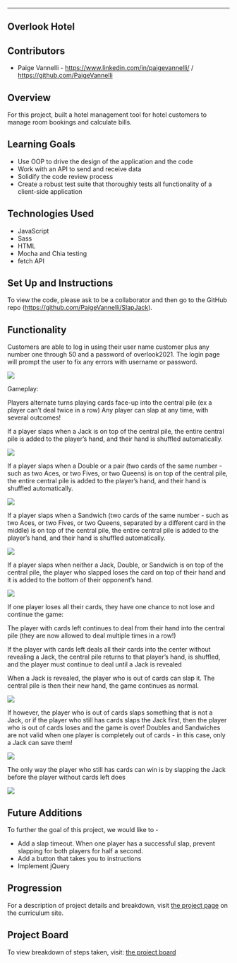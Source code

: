 
---
Overlook Hotel
---
## Contributors

* Paige Vannelli - https://www.linkedin.com/in/paigevannelli/ / https://github.com/PaigeVannelli

## Overview

For this project, built a hotel management tool for hotel customers to manage room bookings and calculate bills.

## Learning Goals

* Use OOP to drive the design of the application and the code
* Work with an API to send and receive data
* Solidify the code review process
* Create a robust test suite that thoroughly tests all functionality of a client-side application

## Technologies Used  

* JavaScript
* Sass
* HTML
* Mocha and Chia testing
* fetch API

## Set Up and Instructions

To view the code, please ask to be a collaborator and then go to the GitHub repo (https://github.com/PaigeVannelli/SlapJack).

## Functionality

Customers are able to log in using their user name customer plus any number one through 50 and a password of overlook2021. The login page will prompt the user to fix any errors
with username or password.

![](https://gyazo.com/ad4002d18abb278cb3ad78deec1da3ae)

Gameplay:

Players alternate turns playing cards face-up into the central pile (ex a player can’t deal twice in a row)
Any player can slap at any time, with several outcomes!

If a player slaps when a Jack is on top of the central pile, the entire central pile is added to the player’s hand, and their hand is shuffled automatically.

![](./assets/slapsjack.gif)

If a player slaps when a Double or a pair (two cards of the same number - such as two Aces, or two Fives, or two Queens) is on top of the central pile, the entire central pile is added to the player’s hand, and their hand is shuffled automatically.

![](./assets/slapdouble.gif)

If a player slaps when a Sandwich (two cards of the same number - such as two Aces, or two Fives, or two Queens, separated by a different card in the middle) is on top of the central pile, the entire central pile is added to the player’s hand, and their hand is shuffled automatically.

![](./assets/slapsandwich.gif)

If a player slaps when neither a Jack, Double, or Sandwich is on top of the central pile, the player who slapped loses the card on top of their hand and it is added to the bottom of their opponent’s hand.

![](./assets/badslap.gif)

If one player loses all their cards, they have one chance to not lose and continue the game:

The player with cards left continues to deal from their hand into the central pile (they are now allowed to deal multiple times in a row!)

If the player with cards left deals all their cards into the center without revealing a Jack, the central pile returns to that player’s hand, is shuffled, and the player must continue to deal until a Jack is revealed

When a Jack is revealed, the player who is out of cards can slap it. The central pile is then their new hand, the game continues as normal.

![](./assets/slapbackin.gif)

If however, the player who is out of cards slaps something that is not a Jack, or if the player who still has cards slaps the Jack first, then the player who is out of cards loses and the game is over!
Doubles and Sandwiches are not valid when one player is completely out of cards - in this case, only a Jack can save them!

![](./assets/slapjackwingame.gif)

The only way the player who still has cards can win is by slapping the Jack before the player without cards left does

![](./assets/badslapwingame.gif)


## Future Additions

To further the goal of this project, we would like to -
* Add a slap timeout. When one player has a successful slap, prevent slapping for both players for half a second.
* Add a button that takes you to instructions
* Implement jQuery

## Progression

For a description of project details and breakdown, visit [the project page](https://frontend.turing.io/projects/module-1/slapjack.html) on the curriculum site.


## Project Board

To view breakdown of steps taken, visit: [the project board](https://github.com/PaigeVannelli/SlapJack/projects/1)
